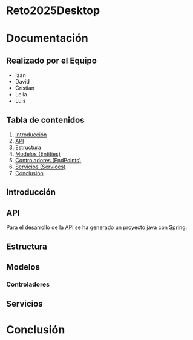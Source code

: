 # Reto2025Desktop

# Documentación 

## Realizado por el Equipo 
- Izan
- David
- Cristian
- Leila
- Luis



## Tabla de contenidos

1. [Introducción](#introducción)
2. [API](#api)
3. [Estructura ](#Estructura)
4. [Modelos (Entities)](#Modelos)
5. [Controladores (EndPoints)](#Controladores)
6. [Servicios (Services)](#servicios)
7. [Conclusión](#conclusión)

## Introducción


## API
Para el desarrollo de la API se ha generado un proyecto java con Spring.  

## Estructura

## Modelos

### Controladores

## Servicios

# Conclusión


